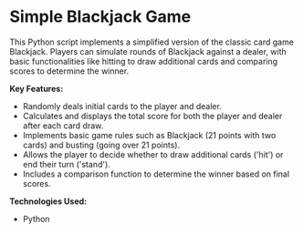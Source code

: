 # Simple Blackjack Game

This Python script implements a simplified version of the classic card game Blackjack. Players can simulate rounds of Blackjack against a dealer, with basic functionalities like hitting to draw additional cards and comparing scores to determine the winner.

**Key Features:**

* Randomly deals initial cards to the player and dealer.
* Calculates and displays the total score for both the player and dealer after each card draw.
* Implements basic game rules such as Blackjack (21 points with two cards) and busting (going over 21 points).
* Allows the player to decide whether to draw additional cards ('hit') or end their turn ('stand').
* Includes a comparison function to determine the winner based on final scores.

**Technologies Used:**
* Python
